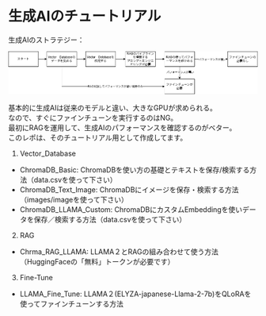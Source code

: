 # 生成AIのチュートリアル

生成AIのストラテジー：
<p align="GenAI_Strategy">
  <img src="src/genAI.png" />
</p>

基本的に生成AIは従来のモデルと違い、大きなGPUが求められる。  
なので、すぐにファインチューンを実行するのはNG。  
最初にRAGを運用して、生成AIのパフォーマンスを確認するのがベター。  
このレポは、そのチュートリアル用として作成してます。

1. Vector_Database
  - ChromaDB_Basic: ChromaDBを使い方の基礎とテキストを保存/検索する方法（data.csvを使って下さい）
  - ChromaDB_Text_Image: ChromaDBにイメージを保存・検索する方法（images/imageを使って下さい）
  - ChromaDB_LLAMA_Custom: ChromaDBにカスタムEmbeddingを使いデータを保存／検索する方法（data.csvを使って下さい）

2. RAG
  - Chrma_RAG_LLAMA: LLAMA２とRAGの組み合わせて使う方法（HuggingFaceの「無料」トークンが必要です）

3. Fine-Tune
  - LLAMA_Fine_Tune: LLAMA２(ELYZA-japanese-Llama-2-7b)をQLoRAを使ってファインチューンする方法
